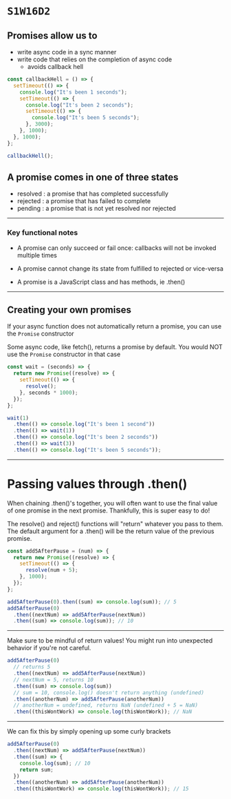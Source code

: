 # `S1W16D2`

## Promises allow us to

- write async code in a sync manner
- write code that relies on the completion of async code
  - avoids callback hell

```js
const callbackHell = () => {
  setTimeout(() => {
    console.log("It's been 1 seconds");
    setTimeout(() => {
      console.log("It's been 2 seconds");
      setTimeout(() => {
        console.log("It's been 5 seconds");
      }, 3000);
    }, 1000);
  }, 1000);
};

callbackHell();
```

## A promise comes in one of three states

- resolved : a promise that has completed successfully
- rejected : a promise that has failed to complete
- pending : a promise that is not yet resolved nor rejected

---

### Key functional notes

- A promise can only succeed or fail once: callbacks will not be invoked multiple times

- A promise cannot change its state from fulfilled to rejected or vice-versa

- A promise is a JavaScript class and has methods, ie .then()

---

## Creating your own promises

If your async function does not automatically return a promise, you can use the `Promise` constructor

Some async code, like fetch(), returns a promise by default. You would NOT use the `Promise` constructor in that case

```js
const wait = (seconds) => {
  return new Promise((resolve) => {
    setTimeout(() => {
      resolve();
    }, seconds * 1000);
  });
};

wait(1)
  .then(() => console.log("It's been 1 second"))
  .then(() => wait(1))
  .then(() => console.log("It's been 2 seconds"))
  .then(() => wait(3))
  .then(() => console.log("It's been 5 seconds"));
```

---

# Passing values through .then()

When chaining .then()'s together, you will often want to use the final value of
one promise in the next promise. Thankfully, this is super easy to do!

The resolve() and reject() functions will "return" whatever you pass to them.
The default argument for a .then() will be the return value of the previous
promise.

```js
const add5AfterPause = (num) => {
  return new Promise((resolve) => {
    setTimeout(() => {
      resolve(num + 5);
    }, 1000);
  });
};

add5AfterPause(0).then((sum) => console.log(sum)); // 5
add5AfterPause(0)
  .then((nextNum) => add5AfterPause(nextNum))
  .then((sum) => console.log(sum)); // 10
```

---

Make sure to be mindful of return values! You might run into unexpected behavior
if you're not careful.

```js
add5AfterPause(0)
  // returns 5
  .then((nextNum) => add5AfterPause(nextNum))
  // nextNum = 5, returns 10
  .then((sum) => console.log(sum))
  // sum = 10, console.log() doesn't return anything (undefined)
  .then((anotherNum) => add5AfterPause(anotherNum))
  // anotherNum = undefined, returns NaN (undefined + 5 = NaN)
  .then((thisWontWork) => console.log(thisWontWork)); // NaN
```

---

We can fix this by simply opening up some curly brackets

```js
add5AfterPause(0)
  .then((nextNum) => add5AfterPause(nextNum))
  .then((sum) => {
    console.log(sum); // 10
    return sum;
  })
  .then((anotherNum) => add5AfterPause(anotherNum))
  .then((thisWontWork) => console.log(thisWontWork)); // 15
```
